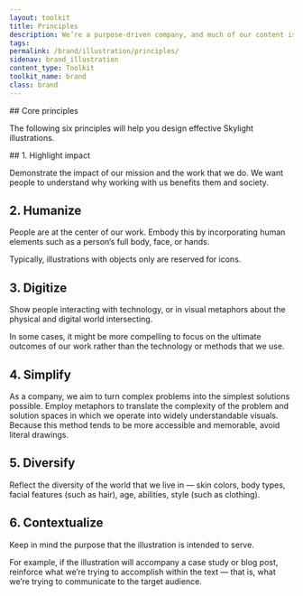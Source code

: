 ```yaml
---
layout: toolkit
title: Principles
description: We’re a purpose-driven company, and much of our content is focused on trying to highlight the value of working with Skylight. Keeping our principles in mind will help you create illustrations that embody our values and best represent our identity.
tags:
permalink: /brand/illustration/principles/
sidenav: brand_illustration
content_type: Toolkit
toolkit_name: brand
class: brand
---
```


<div class="row">
<div class="col-md-9" markdown="1">
## Core principles

The following six principles will help you design effective Skylight illustrations.

<div class="example" markdown="1">
## 1. Highlight impact

Demonstrate the impact of our mission and the work that we do. We want people to understand why working with us benefits them and society.

## 2. Humanize

People are at the center of our work. Embody this by incorporating human elements such as a person’s full body, face, or hands.

Typically, illustrations with objects only are reserved for icons.

## 3. Digitize

Show people interacting with technology, ​​or in visual metaphors about the physical and digital world intersecting.

In some cases, it might be more compelling to focus on the ultimate outcomes of our work rather than the technology or methods that we use.

## 4. Simplify

As a company, we aim to turn complex problems into the simplest solutions possible. Employ metaphors to translate the complexity of the problem and solution spaces in which we operate into widely understandable visuals. Because this method tends to be more accessible and memorable, avoid literal drawings.

## 5. Diversify

Reflect the diversity of the world that we live in — skin colors, body types, facial features (such as hair), age, abilities, style (such as clothing).

## 6. Contextualize

Keep in mind the purpose that the illustration is intended to serve.

For example, if the illustration will accompany a case study or blog post, reinforce what we’re trying to accomplish within the text — that is, what we’re trying to communicate to the target audience.
</div>
</div>
</div>
